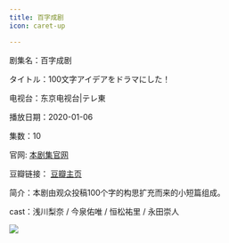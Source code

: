 ```yaml
---
title: 百字成剧
icon: caret-up

---
```


剧集名：百字成剧

タイトル：100文字アイデアをドラマにした！

电视台：东京电视台|テレ東

播放日期：2020-01-06

集数：10

官网: [本剧集官网](https://www.tv-tokyo.co.jp/note_100drama/)

豆瓣链接： [豆瓣主页](https://movie.douban.com/subject/34948236/)


简介：本剧由观众投稿100个字的构思扩充而来的小短篇组成。

cast：浅川梨奈 / 今泉佑唯 / 恒松祐里 / 永田崇人

![](https://listpic.tsgsanjiao.com/2020/2020bzcj.jpg)